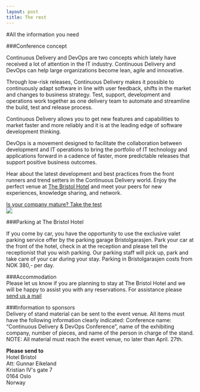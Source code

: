 ```yaml
---
layout: post
title: The rest
---
```

#All the information you need


###Conference concept<br/>

Continuous Delivery and DevOps are two concepts which lately have received a lot of attention in the IT industry.
Continuous Delivery and DevOps can help large organizations become lean, agile and innovative.

Through low-risk releases, Continuous Delivery makes it possible to continuously adapt software in line with user feedback, shifts in the market and changes to business strategy. Test, support, development and operations work together as one delivery team to automate and streamline the build, test and release process.

Continuous Delivery allows you to get new features and capabilities to market faster and more reliably and it is at the leading edge of software development thinking.

DevOps is a movement designed to facilitate the collaboration between development and IT operations to bring the portfolio of IT technology and applications forward in a cadence of faster, more predictable releases that support positive business outcomes.

Hear about the latest development and best practices from the front runners and trend setters in the Continuous Delivery world. Enjoy the perfect venue at [The Bristol Hotel](http://www.thonhotels.com/hotels/countrys/norway/oslo/thon-hotel-bristol1/conference/) and meet your peers for new experiences, knowledge sharing, and network. <br/>

<a href="http://cdmi.praqma.net/">
Is your company mature? Take the test
</a><br/>
<a href="http://cdmi.praqma.net/">
<img src="{{site.root}}/images/maturity_model_web.png" class="stdcenter" style="width:600.">
</a><br/>

###Parking at The Bristol Hotel<br/>

If you come by car, you have the opportunity to use the exclusive valet parking service offer by the parking garage Bristolgarasjen. Park your car at the front of the hotel, check in at the reception and please tell the receptionist that you wish parking. Our parking staff will pick up, park and take care of your car during your stay. Parking in Bristolgarasjen costs from NOK 380,- per day.

###Accommodation<br/>
Please let us know if you are planning to stay at The Bristol Hotel and we will be happy to assist you with any reservations. For assistance please [send us a mail](mailto:ah@praqma.net)

###Information to sponsors<br/>
Delivery of stand material can be sent to the event venue. All items must have the following information clearly indicated: Conference name: “Continuous Delivery & DevOps Conference”, name of the exhibiting company, number of pieces, and name of the person in charge of the stand.<br/>
NOTE: All material must reach the event venue, no later than April. 27th.

**Please send to**<br/>
Hotel Bristol<br/>
Att: Gunnar Eikeland<br/>
Kristian IV's gate 7<br/>
0164 Oslo<br/>
Norway<br/>
